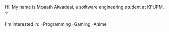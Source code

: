 Hi! My name is Moaath Alwadeai, a software engineering student
at KFUPM. ⭐  

I'm interested in: 
-Programming
-Gaming
-Anime
